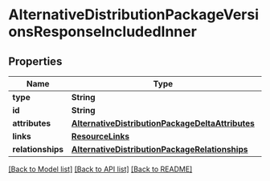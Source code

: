 # AlternativeDistributionPackageVersionsResponseIncludedInner

## Properties
Name | Type | Description | Notes
------------ | ------------- | ------------- | -------------
**type** | **String** |  | 
**id** | **String** |  | 
**attributes** | [**AlternativeDistributionPackageDeltaAttributes**](AlternativeDistributionPackageDeltaAttributes.md) |  | [optional] 
**links** | [**ResourceLinks**](ResourceLinks.md) |  | [optional] 
**relationships** | [**AlternativeDistributionPackageRelationships**](AlternativeDistributionPackageRelationships.md) |  | [optional] 

[[Back to Model list]](../README.md#documentation-for-models) [[Back to API list]](../README.md#documentation-for-api-endpoints) [[Back to README]](../README.md)


